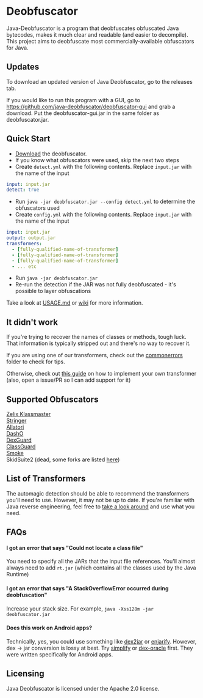 # Deobfuscator
 
Java-Deobfuscator is a program that deobfuscates obfuscated Java bytecodes, makes it much clear and readable (and easier to decompile). This project aims to deobfuscate most commercially-available obfuscators for Java.

## Updates
To download an updated version of Java Deobfuscator, go to the releases tab.

If you would like to run this program with a GUI, go to https://github.com/java-deobfuscator/deobfuscator-gui and grab a download. Put the deobfuscator-gui.jar in the same folder as deobfuscator.jar.

## Quick Start

* [Download](https://github.com/java-deobfuscator/deobfuscator/releases) the deobfuscator.
* If you know what obfuscators were used, skip the next two steps
* Create `detect.yml` with the following contents. Replace `input.jar` with the name of the input
```yaml
input: input.jar
detect: true
```
* Run `java -jar deobfuscator.jar --config detect.yml` to determine the obfuscators used
* Create `config.yml` with the following contents. Replace `input.jar` with the name of the input
```yaml
input: input.jar
output: output.jar
transformers:
  - [fully-qualified-name-of-transformer]
  - [fully-qualified-name-of-transformer]
  - [fully-qualified-name-of-transformer]
  - ... etc
``` 
* Run `java -jar deobfuscator.jar`
* Re-run the detection if the JAR was not fully deobfuscated - it's possible to layer obfuscations

Take a look at [USAGE.md](USAGE.md) or [wiki](https://github.com/java-deobfuscator/deobfuscator/wiki) for more information.

## It didn't work

If you're trying to recover the names of classes or methods, tough luck. That information is typically stripped out and there's no way to recover it.

If you are using one of our transformers, check out the [commonerrors](commonerrors) folder to check for tips.

Otherwise, check out [this guide](CUSTOMTRANSFORMER.md) on how to implement your own transformer (also, open a issue/PR so I can add support for it)

## Supported Obfuscators

[Zelix Klassmaster](http://www.zelix.com/)  
[Stringer](https://jfxstore.com/stringer/)  
[Allatori](http://www.allatori.com/)  
[DashO](https://www.preemptive.com/products/dasho/overview)  
[DexGuard](https://www.guardsquare.com/dexguard)    
[ClassGuard](https://www.zenofx.com/classguard/)  
[Smoke](https://newtownia.net/smoke)  
SkidSuite2 (dead, some forks are listed [here](https://github.com/tetratec/SkidSuite2/network/members))

## List of Transformers

The automagic detection should be able to recommend the transformers you'll need to use. However, it may not be up to date. If you're familiar with Java reverse engineering, feel free to [take a look around](src/main/java/com/javadeobfuscator/deobfuscator/transformers) and use what you need. 

## FAQs

#### I got an error that says "Could not locate a class file"
You need to specify all the JARs that the input file references. You'll almost always need to add `rt.jar`
(which contains all the classes used by the Java Runtime)

#### I got an error that says "A StackOverflowError occurred during deobfuscation"
Increase your stack size. For example, `java -Xss128m -jar deobfuscator.jar`

#### Does this work on Android apps?
Technically, yes, you could use something like [dex2jar](https://github.com/pxb1988/dex2jar)
or [enjarify](https://github.com/storyyeller/enjarify). However, dex -> jar conversion is lossy at best.
Try [simplify](https://github.com/CalebFenton/simplify) or [dex-oracle](https://github.com/CalebFenton/dex-oracle) first.
They were written specifically for Android apps.

## Licensing

Java Deobfuscator is licensed under the Apache 2.0 license.
